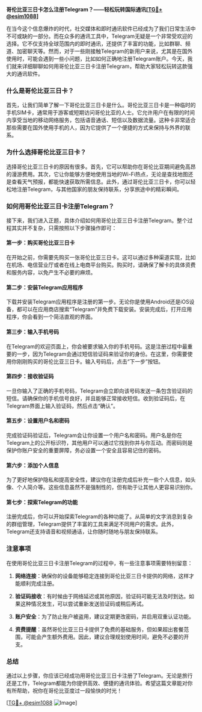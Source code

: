 **哥伦比亚三日卡怎么注册Telegram？——轻松玩转国际通讯[[TG💪+ @esim1088](https://t.me/s/esim1088)]**

在当今这个信息爆炸的时代，社交媒体和即时通讯软件已经成为了我们日常生活中不可或缺的一部分。而在众多的通讯工具中，Telegram无疑是一个非常受欢迎的选择。它不仅支持全球范围内的即时通讯，还提供了丰富的功能，比如群聊、频道、加密聊天等。然而，对于一些刚接触Telegram的新用户来说，尤其是在国外使用时，可能会遇到一些小问题，比如如何正确地注册Telegram账户。今天，我们就来详细聊聊如何用哥伦比亚三日卡注册Telegram，帮助大家轻松玩转这款强大的通讯软件。

### 什么是哥伦比亚三日卡？

首先，让我们简单了解一下哥伦比亚三日卡是什么。哥伦比亚三日卡是一种临时的手机SIM卡，通常用于游客或短期访问哥伦比亚的人士。它允许用户在有限的时间内享受当地的移动网络服务，包括语音通话、短信以及数据流量。这种卡非常适合那些需要在国外使用手机的人，因为它提供了一个便捷的方式来保持与外界的联系。

### 为什么选择哥伦比亚三日卡？

选择哥伦比亚三日卡的原因有很多。首先，它可以帮助你在哥伦比亚期间避免高昂的漫游费用。其次，它让你能够方便地使用当地的Wi-Fi热点，无论是查找地图还是查看天气预报，都能快速获取所需信息。此外，通过哥伦比亚三日卡，你可以轻松地注册Telegram，与其他国家的朋友保持联系，分享旅途中的精彩瞬间。

### 如何用哥伦比亚三日卡注册Telegram？

接下来，我们进入正题，具体介绍如何用哥伦比亚三日卡注册Telegram。整个过程其实并不复杂，只需按照以下步骤操作即可：

#### 第一步：购买哥伦比亚三日卡

在开始之前，你需要先购买一张哥伦比亚三日卡。这可以通过多种渠道实现，比如在机场、电信营业厅或者在线上电商平台购买。购买时，请确保了解卡的具体资费和服务内容，以免产生不必要的麻烦。

#### 第二步：安装Telegram应用程序

下载并安装Telegram应用程序是注册的第一步。无论你是使用Android还是iOS设备，都可以在应用商店搜索“Telegram”并免费下载安装。安装完成后，打开应用程序，你会看到一个简洁直观的界面。

#### 第三步：输入手机号码

在Telegram的欢迎页面上，你会被要求输入你的手机号码。这是注册过程中最重要的一步，因为Telegram会通过短信验证码来验证你的身份。在这里，你需要使用你刚刚购买的哥伦比亚三日卡。输入号码后，点击“下一步”按钮。

#### 第四步：接收验证码

一旦你输入了正确的手机号码，Telegram会立即向该号码发送一条包含验证码的短信。请确保你的手机信号良好，并且能够正常接收短信。收到验证码后，在Telegram界面上输入验证码，然后点击“确认”。

#### 第五步：设置用户名和密码

完成验证码验证后，Telegram会让你设置一个用户名和密码。用户名是你在Telegram上的公开标识符，其他用户可以通过它找到你并与你互动。而密码则是保护你账户安全的重要屏障，务必设置一个安全且容易记住的密码。

#### 第六步：添加个人信息

为了更好地保护隐私和提高安全性，建议你在注册完成后补充一些个人信息，如头像、个人简介等。这些信息虽然不是强制性的，但有助于让其他人更容易识别你。

#### 第七步：探索Telegram的功能

注册完成后，你可以开始探索Telegram的各种功能了。从简单的文字消息到复杂的群组管理，Telegram提供了丰富的工具来满足不同用户的需求。此外，Telegram还支持语音和视频通话，让你随时随地与朋友保持联系。

### 注意事项

在使用哥伦比亚三日卡注册Telegram的过程中，有一些注意事项需要特别留意：

1. **网络连接**：确保你的设备能够稳定连接到哥伦比亚三日卡提供的网络，这样才能顺利完成注册。
   
2. **验证码接收**：有时候由于网络延迟或其他原因，验证码可能无法及时到达。如果这种情况发生，可以尝试重新发送验证码或稍后再试。

3. **账户安全**：为了防止账户被盗用，建议定期更改密码，并启用双重认证功能。

4. **资费提醒**：虽然哥伦比亚三日卡提供了免费的基础服务，但如果超出套餐范围，可能会产生额外费用。因此，建议合理规划使用时间，避免不必要的开支。

### 总结

通过以上步骤，你应该已经成功用哥伦比亚三日卡注册了Telegram。无论是旅行还是工作，Telegram都能为你提供高效、便捷的通讯体验。希望这篇文章能对你有所帮助，祝你在哥伦比亚度过一段愉快的时光！

[[TG💪+ @esim1088](https://t.me/s/esim1088) ![Image](https://i.postimg.cc/4NQfJmqS/Snipaste-2025-05-13-00-14-12.png)]
